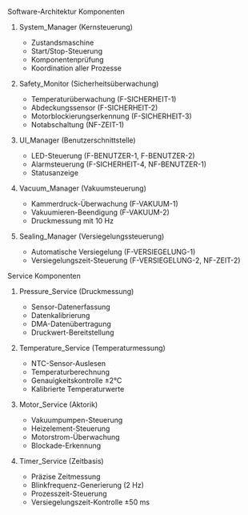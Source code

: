 Software-Architektur Komponenten

1. System_Manager (Kernsteuerung)
   - Zustandsmaschine
   - Start/Stop-Steuerung
   - Komponentenprüfung
   - Koordination aller Prozesse

2. Safety_Monitor (Sicherheitsüberwachung)
   - Temperaturüberwachung (F-SICHERHEIT-1)
   - Abdeckungssensor (F-SICHERHEIT-2)
   - Motorblockierungserkennung (F-SICHERHEIT-3)
   - Notabschaltung (NF-ZEIT-1)

3. UI_Manager (Benutzerschnittstelle)
   - LED-Steuerung (F-BENUTZER-1, F-BENUTZER-2)
   - Alarmsteuerung (F-SICHERHEIT-4, NF-BENUTZER-1)
   - Statusanzeige

4. Vacuum_Manager (Vakuumsteuerung)
   - Kammerdruck-Überwachung (F-VAKUUM-1)
   - Vakuumieren-Beendigung (F-VAKUUM-2)
   - Druckmessung mit 10 Hz

5. Sealing_Manager (Versiegelungssteuerung)
   - Automatische Versiegelung (F-VERSIEGELUNG-1)
   - Versiegelungszeit-Steuerung (F-VERSIEGELUNG-2, NF-ZEIT-2)



Service Komponenten

1. Pressure_Service (Druckmessung)
   - Sensor-Datenerfassung
   - Datenkalibrierung
   - DMA-Datenübertragung
   - Druckwert-Bereitstellung

2. Temperature_Service (Temperaturmessung)
   - NTC-Sensor-Auslesen
   - Temperaturberechnung
   - Genauigkeitskontrolle ±2°C
   - Kalibrierte Temperaturwerte

3. Motor_Service (Aktorik)
   - Vakuumpumpen-Steuerung
   - Heizelement-Steuerung
   - Motorstrom-Überwachung
   - Blockade-Erkennung

4. Timer_Service (Zeitbasis)
   - Präzise Zeitmessung
   - Blinkfrequenz-Generierung (2 Hz)
   - Prozesszeit-Steuerung
   - Versiegelungszeit-Kontrolle ±50 ms
